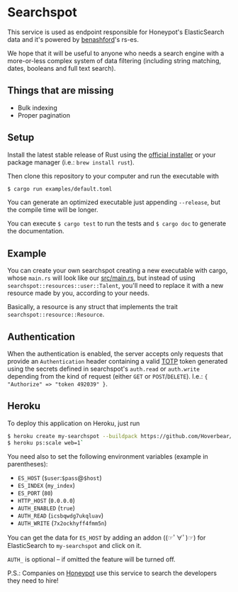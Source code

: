 Searchspot
==========
This service is used as endpoint responsible for Honeypot's ElasticSearch data and it's powered by [benashford](https://github.com/benashford)'s rs-es.

We hope that it will be useful to anyone who needs a search engine with a more-or-less complex system of data filtering (including string matching, dates, booleans and full text search).

Things that are missing
-----------------------
- Bulk indexing
- Proper pagination

Setup
-----
Install the latest stable release of Rust using the [official installer](https://www.rust-lang.org/downloads.html) or your package manager (i.e.: `brew install rust`).

Then clone this repository to your computer and run the executable with

```sh
$ cargo run examples/default.toml
````

You can generate an optimized executable just appending `--release`, but the compile time will be longer.

You can execute `$ cargo test` to run the tests and `$ cargo doc` to generate the documentation.

Example
-------
You can create your own searchspot creating a new executable with cargo, whose `main.rs` will look like our [src/main.rs](https://github.com/honeypotio/searchspot/blob/master/src/main.rs), but instead of using `searchspot::resources::user::Talent`, you'll need to replace it with a new resource made by you, according to your needs.

Basically, a resource is any struct that implements the trait `searchspot::resource::Resource`.

Authentication
--------------
When the authentication is enabled, the server accepts only requests that provide an `Authentication` header containing a valid [TOTP](https://en.wikipedia.org/wiki/HMAC-based_One-time_Password_Algorithm) token generated using the secrets defined in searchspot's `auth.read` or `auth.write` depending from the kind of request (either `GET` or `POST`/`DELETE`). I.e.: `{ "Authorize" => "token 492039" }`.

Heroku
------
To deploy this application on Heroku, just run

```sh
$ heroku create my-searchspot --buildpack https://github.com/Hoverbear/heroku-buildpack-rust
$ heroku ps:scale web=1`
```

You need also to set the following environment variables (example in parentheses):

- `ES_HOST` (`$user`:`$pass`@`$host`)
- `ES_INDEX` (`my_index`)
- `ES_PORT` (`80`)
- `HTTP_HOST` (`0.0.0.0`)
- `AUTH_ENABLED` (`true`)
- `AUTH_READ` (`icsbqwdg7ukqluav`)
- `AUTH_WRITE` (`7x2ockhyff4fmm5n`)

You can get the data for `ES_HOST` by adding an addon ((☞ﾟ∀ﾟ)☞) for ElasticSearch to `my-searchspot` and click on it.

`AUTH_` is optional – if omitted the feature will be turned off.

P.S.: Companies on [Honeypot](https://www.honeypot.io/pages/how_does_it_work?utm_source=gh) use this service to search the developers they need to hire!

